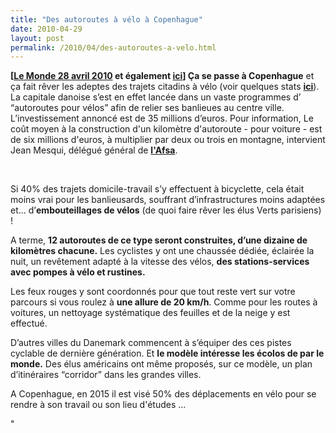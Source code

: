 ```yaml
---
title: "Des autoroutes à vélo à Copenhague"
date: 2010-04-29
layout: post
permalink: /2010/04/des-autoroutes-a-velo.html
---
```


<p><strong>[<a href="http://bonnenouvelle.blog.lemonde.fr/2010/04/28/des-autoroutes-pour-velos/" target="_blank">Le Monde 28 avril 2010</a> et également <a href="http://www.copenhagenize.com/2009/08/bicycle-commuter-superhighways-in.html" target="_blank">ici</a>] Ça se passe à Copenhague</strong> et ça fait rêver les adeptes des trajets citadins à vélo (voir quelques stats <strong><a href="http://www.kk.dk/sitecore/content/Subsites/CityOfCopenhagen/SubsiteFrontpage/InformationAndServices/CityAndTraffic/CityOfCyclists.aspx" target="_blank">ici</a></strong>). La capitale danoise s’est en effet lancée dans un vaste programmes d’ “autoroutes pour vélos” afin de relier ses banlieues au centre ville. L’investissement annoncé est de 35 millions d’euros. Pour information, Le coût moyen à la construction d'un kilomètre d'autoroute - pour voiture - est de six millions d'euros, à multiplier par deux ou trois en montagne, intervient Jean Mesqui, délégué général de <strong><a href=""http://www.autoroutes.fr/lasfa/les-societes-dautoroutes.html"" target=""_blank"">l'Afsa</a></strong>.</p> <p><a href=""/wp-content/uploads/sites/6/old/6a0120a66d2ad4970b0133ed06159f970b-pi.jpg"" rel=""lightbox""><img alt=""Auto_velo"" border=""0"" class=""asset asset-image at-xid-6a0120a66d2ad4970b0133ed06159f970b "" src=""/wp-content/uploads/sites/6/old/6a0120a66d2ad4970b0133ed06159f970b-320pi.jpg"" title=""Auto_velo"" /></a>  </p>   <!--more--> Si 40% des trajets domicile-travail s’y effectuent à bicyclette, cela était moins vrai pour les banlieusards, souffrant d’infrastructures moins adaptées et… d’<strong>embouteillages de vélos</strong> (de quoi faire rêver les élus Verts parisiens) ! <p><img align=""left"" alt=""4069886100_760fb14918.1272267972.jpg"" height=""165"" src=""http://bonnenouvelle.blog.lemonde.fr/files/2010/04/4069886100_760fb14918.1272267972.jpg"" title=""4069886100_760fb14918.1272267972.jpg"" width=""248"" />A terme, <strong>12 autoroutes de ce type seront construites, d’une dizaine de kilomètres chacune.</strong> Les cyclistes y ont une chaussée dédiée, éclairée la nuit, un revêtement adapté à la vitesse des vélos, <strong>des stations-services avec pompes à vélo et rustines.</strong></p> <p>Les feux rouges y sont coordonnés pour que tout reste vert sur votre parcours si vous roulez à <strong>une allure de 20 km/h</strong>. Comme pour les routes à voitures, un nettoyage systématique des feuilles et de la neige y est effectué.</p> <p>D’autres villes du Danemark commencent à s’équiper des ces pistes cyclable de dernière génération. Et <strong>le modèle intéresse les écolos de par le monde.</strong> Des élus américains ont même proposés, sur ce modèle, un plan d’itinéraires “corridor” dans les grandes villes.</p> <p><a href=""/wp-content/uploads/sites/6/old/6a0120a66d2ad4970b0133ed0d86d6970b-pi.jpg"" rel=""lightbox""><img alt=""Autoroute"" border=""0"" class=""asset asset-image at-xid-6a0120a66d2ad4970b0133ed0d86d6970b "" src=""/wp-content/uploads/sites/6/old/6a0120a66d2ad4970b0133ed0d86d6970b-500pi.jpg"" title=""Autoroute"" /></a>A Copenhague, en 2015 il est visé 50% des déplacements en vélo pour se rendre à son travail ou son lieu d'études ...</p>"